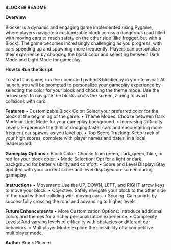 **BLOCKER README**

**Overview**

Blocker is a dynamic and engaging game implemented using Pygame, where players navigate a customizable block across a dangerous road filled with moving cars to reach safety on the other side (like frogger, but with a Block). The game becomes increasingly challenging as you progress, with cars speeding up and spawning more frequently. Players can personalize their experience by choosing the block color and selecting between Dark Mode and Light Mode for gameplay.

**How to Run the Script**

To start the game, run the command python3 blocker.py in your terminal. At launch, you will be prompted to personalize your gameplay experience by selecting the color for your block and choosing the theme mode. Use the arrow keys to navigate the block across the screen, aiming to avoid collisions with cars.

**Features** 
	• Customizable Block Color: Select your preferred color for the block at the beginning of the game.
	• Theme Modes: Choose between Dark Mode or Light Mode for your gameplay background.
	• Increasing Difficulty Levels: Experience the thrill of dodging faster cars and encountering more frequent car spawns 	as you level up.
	• Top Score Tracking: Keep track of your high scores, complete with player names and dates, in a local leaderboard.

**Gameplay Options**
	• Block Color: Choose from green, dark_green, blue, or red for your block color.
	• Mode Selection: Opt for a light or dark background for better visibility and comfort.
	• Score and Level Display: Stay updated with your current score and level displayed on-screen during gameplay.

**Instructions**
	• Movement: Use the UP, DOWN, LEFT, and RIGHT arrow keys to move your block.
	• Objective: Safely navigate your block to the other side of the road without colliding with moving cars.
	• Scoring: Gain points by successfully crossing the road and advancing to higher levels.


**Future Enhancements**
	• More Customization Options: Introduce additional colors and themes for a richer personalization experience.
	• Complexity Levels: Add varying levels of difficulty with obstacles or different car behaviors.
	• Multiplayer Mode: Explore the possibility of a competitive multiplayer mode.

**Author**
Brock Pluimer
